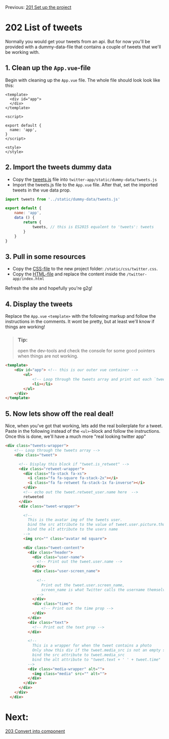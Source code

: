 Previous: [201 Set up the project](./201-setup.md)
# 202 List of tweets
Normally you would get your tweets from an api. But for now you'll be provided with a dummy-data-file that contains a couple of tweets that we'll be working with. 

## 1. Clean up the `App.vue`-file
Begin with cleaning up the `App.vue` file. The whole file should look look like this:

```vue
<template>
  <div id="app">
  </div>
</template>

<script>

export default {
  name: 'app',
}
</script>

<style>
</style>

```

## 2. Import the tweets dummy data
- Copy the [tweets.js](../../resources/twitter-app/tweets.js) file into `twitter-app/static/dummy-data/tweets.js`
- Import the tweets.js file to the `App.vue` file. After that, set the imported tweets in the vue data prop.

```javascript
import tweets from '../static/dummy-data/tweets.js'

export default {
    name: 'app',
    data () {
        return {
            tweets, // this is ES2015 equalent to 'tweets': tweets
        }
    }
}
```

## 3. Pull in some resources
- Copy the [CSS-file](../../resources/twitter-app/twitter-app.css) to the new project folder: `/static/css/twitter.css`.
- Copy the [HTML-file](../../resources/twitter-app/index.html) and replace the content inside the `/twitter-app/index.html`

Refresh the site and hopefully you're g2g!

## 4. Display the tweets
Replace the `App.vue` `<template>` with the following markup and follow the instructions in the comments. It wont be pretty, but at least we'll know if things are working!

>### Tip:
>open the dev-tools and check the console for some good pointers when things are not working.

```html
<template>
    <div id="app"> <!-- this is our outer vue container -->
        <ul>
            <!-- Loop through the tweets array and print out each `tweet.text` value -->
            <li></li>
        </ul>
    </div>
</template>
```

## 5. Now lets show off the real deal!
Nice, when you've got that working, lets add the real boilerplate for a tweet. Paste in the following instead of the `<ul>`-block and follow the instructions.
Once this is done, we'll have a much more "real looking twitter app"

```html
<div class="tweets-wrapper">
    <!-- Loop through the tweets array -->
    <div class="tweet">

      <!-- Display this block if "tweet.is_retweet" -->
      <div class="retweet-wrapper">
        <div class="fa-stack fa-xs">
          <i class="fa fa-square fa-stack-2x"></i>
          <i class="fa fa-retweet fa-stack-1x fa-inverse"></i>
        </div>
        <!-- echo out the tweet.retweet_user.name here  -->
        retweeted
      </div>
      <div class="tweet-wrapper">

        <!--
          This is the avatar img of the tweets user. 
          bind the src attribute to the value of tweet.user.picture.thumbnail
          bind the alt attribute to the users name
        -->
        <img src="" class="avatar md square">

        <div class="tweet-content">
          <div class="header">
            <div class="user-name">
              <!-- Print out the tweet.user.name -->
            </div>
            <div class="user-screen_name">
              
              <!-- 
                Print out the tweet.user.screen_name,
                screen_name is what Twitter calls the username themselves
              -->
            </div>
            <div class="time">
                <!-- Print out the time prop -->
            </div>
          </div>
          <div class="text">
            <!-- Print out the text prop -->
          </div>

          <!--
            This is a wrapper for when the tweet contains a photo
            Only show this div if the tweet.media_src is not an empty string
            bind the src attribute to tweet.media_src
            bind the alt attribute to "tweet.text + ' ' + tweet.time"
          -->
          <div class="media-wrapper" alt="">
            <img class="media" src="" alt="">
          </div>
        </div>
      </div>
    </div>
  </div>
```
# Next:
[203 Convert into component](./203-convert-into-components.md)
